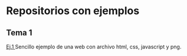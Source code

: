 # Repositorios con ejemplos
## Tema 1
[Ej.1 ](https://github.com/guillermoroman/dwes_t1_simple_example) Sencillo ejemplo de una web con archivo html, css, javascript y png.
